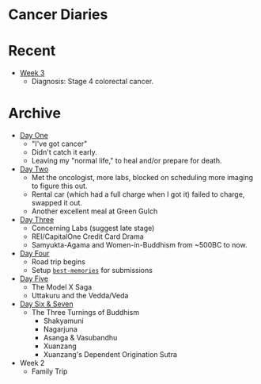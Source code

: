 # Cancer Diaries

# Recent

* [Week 3](./posts/12-12-2024.md)
  * Diagnosis: Stage 4 colorectal cancer.

# Archive

* [Day One](./posts/11-20-2024-day-one.md)
  * "I've got cancer"
  * Didn't catch it early.
  * Leaving my "normal life," to heal and/or prepare for death.
* [Day Two](./posts/11-21-2024-day-two.md)
  * Met the oncologist, more labs, blocked on scheduling more imaging to figure this out.
  * Rental car (which had a full charge when I got it) failed to charge, swapped it out.
  * Another excellent meal at Green Gulch
* [Day Three](./posts/11-22-2024-day-three.md)
  * Concerning Labs (suggest late stage)
  * REI/CapitalOne Credit Card Drama
  * Samyukta-Agama and Women-in-Buddhism from ~500BC to now.
* [Day Four](./posts/11-23-2024-day-four.md)
  * Road trip begins
  * Setup [`best-memories`](./best-memories) for submissions
* [Day Five](./posts/11-24-2024-day-five.md)
  * The Model X Saga
  * Uttakuru and the Vedda/Veda
* [Day Six & Seven](./posts/11-26-2024-day-six-and-seven.md)
  * The Three Turnings of Buddhism
    * Shakyamuni
    * Nagarjuna
    * Asanga & Vasubandhu
    * Xuanzang
    * Xuanzang's Dependent Origination Sutra
* Week 2
  * Family Trip

